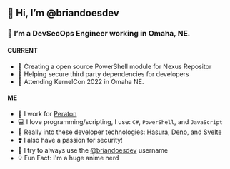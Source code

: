 ## 👋 Hi, I’m @briandoesdev
### 👀 I’m a DevSecOps Engineer working in Omaha, NE.

#### CURRENT
- 🌱 Creating a open source PowerShell module for Nexus Repositor
- 🔐 Helping secure third party dependencies for developers
- 💞️ Attending KernelCon 2022 in Omaha NE.

#### ME
- 🏢 I work for [Peraton](https://peraton.com)
- 💻 I love programming/scripting, I use: `C#`, `PowerShell`, and `JavaScript`
- 🏫 Really into these developer technologies: [Hasura](https://hasura.com), [Deno](https://deno.land), and [Svelte](https://svelte.dev)
- ❣️ I also have a passion for security!
- 🤘 I try to always use the [@briandoesdev](https://twitter.com/briandoesdev) username
- 💡 Fun Fact: I'm a huge anime nerd

<!---
Inspired by: https://raw.githubusercontent.com/caneco/caneco/master/README.md
--->
